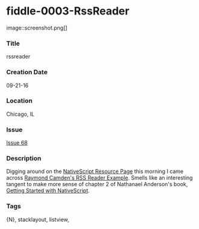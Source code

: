 fiddle-0003-RssReader
======

image::screenshot.png[]


### Title

rssreader


### Creation Date

09-21-16


### Location

Chicago, IL


### Issue

[Issue 68](https://github.com/bradyhouse/house/issues/68)


### Description

Digging around on the [NativeScript Resource Page](https://www.nativescript.org/resources) this morning I came across [Raymond Camden's RSS Reader Example](https://www.raymondcamden.com/2016/05/23/a-simple-rss-reader-in-nativescript/).  Smells like an interesting tangent to make more sense of chapter 2 of Nathanael Anderson's book,  [Getting Started with NativeScript](https://amzn.com/178588865X).  


### Tags

{N}, stacklayout, listview, 
